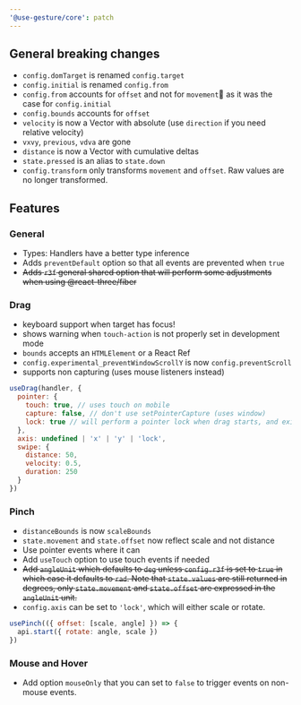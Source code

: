 ```yaml
---
'@use-gesture/core': patch
---
```


## General breaking changes

- `config.domTarget` is renamed `config.target`
- `config.initial` is renamed `config.from`
- `config.from` accounts for `offset` and not for `movement` as it was the case for `config.initial`
- `config.bounds` accounts for `offset`
- `velocity` is now a Vector with absolute (use `direction` if you need relative velocity)
- `vxvy`, `previous`, `vdva` are gone
- `distance` is now a Vector with cumulative deltas
- `state.pressed` is an alias to `state.down`
- `config.transform` only transforms `movement` and `offset`. Raw values are no longer transformed.

## Features

### General

- Types: Handlers have a better type inference
- Adds `preventDefault` option so that all events are prevented when `true`
- ~~Adds `r3f` general shared option that will perform some adjustments when using @react-three/fiber~~

### Drag

- keyboard support when target has focus!
- shows warning when `touch-action` is not properly set in development mode
- `bounds` accepts an `HTMLElement` or a React Ref
- `config.experimental_preventWindowScrollY` is now `config.preventScroll`
- supports non capturing (uses mouse listeners instead)

```js
useDrag(handler, {
  pointer: {
    touch: true, // uses touch on mobile
    capture: false, // don't use setPointerCapture (uses window)
    lock: true // will perform a pointer lock when drag starts, and exit pointer lock when drag ends,
  },
  axis: undefined | 'x' | 'y' | 'lock',
  swipe: {
    distance: 50,
    velocity: 0.5,
    duration: 250
  }
})
```

### Pinch

- `distanceBounds` is now `scaleBounds`
- `state.movement` and `state.offset` now reflect scale and not distance
- Use pointer events where it can
- Add `useTouch` option to use touch events if needed
- ~~Add `angleUnit` which defaults to `deg` unless `config.r3f` is set to `true` in which case it defaults to `rad`. Note that `state.values` are still returned in degrees, only `state.movement` and `state.offset` are expressed in the `angleUnit` unit.~~
- `config.axis` can be set to `'lock'`, which will either scale or rotate.

```js
usePinch(({ offset: [scale, angle] }) => {
  api.start({ rotate: angle, scale })
})
```

### Mouse and Hover

- Add option `mouseOnly` that you can set to `false` to trigger events on non-mouse events.
